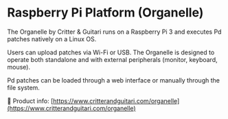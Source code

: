 # Raspberry Pi Platform (Organelle)

The Organelle by Critter & Guitari runs on a Raspberry Pi 3 and executes Pd patches natively on a Linux OS.

Users can upload patches via Wi-Fi or USB. The Organelle is designed to operate both standalone and with external peripherals (monitor, keyboard, mouse).

Pd patches can be loaded through a web interface or manually through the file system.

📎 Product info: [https://www.critterandguitari.com/organelle](https://www.critterandguitari.com/organelle)
